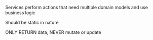 Services perform actions that need multiple domain models and use business logic

Should be static in nature

ONLY RETURN data, NEVER mutate or update
